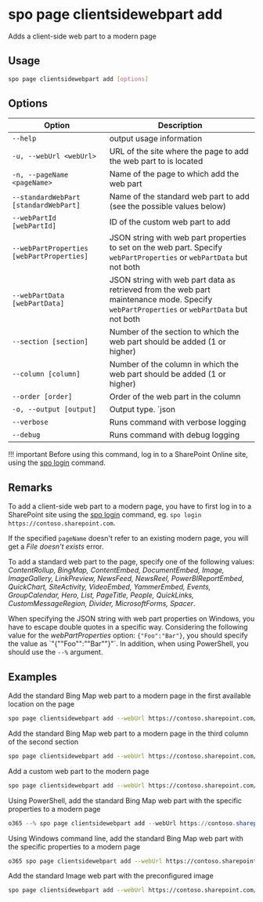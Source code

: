 # spo page clientsidewebpart add

Adds a client-side web part to a modern page

## Usage

```sh
spo page clientsidewebpart add [options]
```

## Options

Option|Description
------|-----------
`--help`|output usage information
`-u, --webUrl <webUrl>`|URL of the site where the page to add the web part to is located
`-n, --pageName <pageName>`|Name of the page to which add the web part
`--standardWebPart [standardWebPart]`|Name of the standard web part to add (see the possible values below)
`--webPartId [webPartId]`|ID of the custom web part to add
`--webPartProperties [webPartProperties]`|JSON string with web part properties to set on the web part. Specify `webPartProperties` or `webPartData` but not both
`--webPartData [webPartData]`|JSON string with web part data as retrieved from the web part maintenance mode. Specify `webPartProperties` or `webPartData` but not both
`--section [section]`|Number of the section to which the web part should be added (1 or higher)
`--column [column]`|Number of the column in which the web part should be added (1 or higher)
`--order [order]`|Order of the web part in the column
`-o, --output [output]`|Output type. `json|text`. Default `text`
`--verbose`|Runs command with verbose logging
`--debug`|Runs command with debug logging

!!! important
    Before using this command, log in to a SharePoint Online site, using the [spo login](../login.md) command.

## Remarks

To add a client-side web part to a modern page, you have to first log in to a SharePoint site using the [spo login](../login.md) command, eg. `spo login https://contoso.sharepoint.com`.

If the specified `pageName` doesn't refer to an existing modern page, you will get a _File doesn't exists_ error.

To add a standard web part to the page, specify one of the following values: _ContentRollup, BingMap, ContentEmbed, DocumentEmbed, Image, ImageGallery, LinkPreview, NewsFeed, NewsReel, PowerBIReportEmbed, QuickChart, SiteActivity, VideoEmbed, YammerEmbed, Events, GroupCalendar, Hero, List, PageTitle, People, QuickLinks, CustomMessageRegion, Divider, MicrosoftForms, Spacer_.

When specifying the JSON string with web part properties on Windows, you have to escape double quotes in a specific way. Considering the following value for the _webPartProperties_ option: `{"Foo":"Bar"}`, you should specify the value as \`"{""Foo"":""Bar""}"\`. In addition, when using PowerShell, you should use the `--%` argument.

## Examples

Add the standard Bing Map web part to a modern page in the first available location on the page

```sh
spo page clientsidewebpart add --webUrl https://contoso.sharepoint.com/sites/a-team --pageName page.aspx --standardWebPart BingMap
```

Add the standard Bing Map web part to a modern page in the third column of the second section

```sh
spo page clientsidewebpart add --webUrl https://contoso.sharepoint.com/sites/a-team --pageName page.aspx --standardWebPart BingMap --section 2 --column 3
```

Add a custom web part to the modern page

```sh
spo page clientsidewebpart add --webUrl https://contoso.sharepoint.com/sites/a-team --pageName page.aspx --webPartId 3ede60d3-dc2c-438b-b5bf-cc40bb2351e1
```

Using PowerShell, add the standard Bing Map web part with the specific properties to a modern page

```PowerShell
o365 --% spo page clientsidewebpart add --webUrl https://contoso.sharepoint.com/sites/a-team --pageName page.aspx --standardWebPart BingMap --webPartProperties `"{""Title"":""Foo location""}"`
```

Using Windows command line, add the standard Bing Map web part with the specific properties to a modern page

```sh
o365 spo page clientsidewebpart add --webUrl https://contoso.sharepoint.com/sites/a-team --pageName page.aspx --standardWebPart BingMap --webPartProperties `"{""Title"":""Foo location""}"`
```

Add the standard Image web part with the preconfigured image

```sh
spo page clientsidewebpart add --webUrl https://contoso.sharepoint.com/sites/a-team --pageName page.aspx --standardWebPart Image --webPartData '`{ "dataVersion": "1.8", "serverProcessedContent": {"htmlStrings":{},"searchablePlainTexts":{"captionText":""},"imageSources":{"imageSource":"/sites/team-a/SiteAssets/work-life-balance.png"},"links":{}}, "properties": {"imageSourceType":2,"altText":"a group of people on a beach","overlayText":"Work life balance","fileName":"48146-OFF12_Justice_01.png","siteId":"27664b85-067d-4be9-a7d7-89b2e804d09f","webId":"a7664b85-067d-4be9-a7d7-89b2e804d09f","listId":"37664b85-067d-4be9-a7d7-89b2e804d09f","uniqueId":"67664b85-067d-4be9-a7d7-89b2e804d09f","imgWidth":650,"imgHeight":433,"fixAspectRatio":false,"isOverlayTextEnabled":true}}`'
```